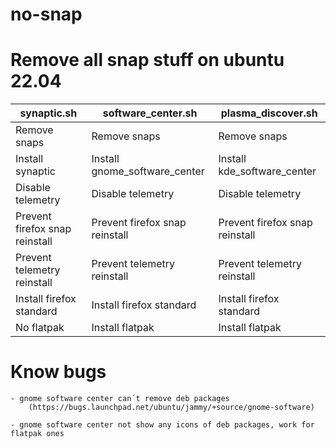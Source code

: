 # no-snap

# Remove all snap stuff on ubuntu 22.04

| synaptic.sh                     | software_center.sh                 | plasma_discover.sh             |
| ------------------------------- | ---------------------------------- | ------------------------------ |
| Remove snaps                    | Remove snaps                       | Remove snaps                   |
| Install synaptic                | Install gnome_software_center      | Install kde_software_center    |
| Disable telemetry               | Disable telemetry                  | Disable telemetry              |
| Prevent firefox snap reinstall  | Prevent firefox snap reinstall     | Prevent firefox snap reinstall |
| Prevent telemetry reinstall     | Prevent telemetry reinstall        | Prevent telemetry reinstall    |
| Install firefox standard        | Install firefox standard           | Install firefox standard       |
| No flatpak                      | Install flatpak                    | Install flatpak                |

# Know bugs

    - gnome software center can´t remove deb packages 
        (https://bugs.launchpad.net/ubuntu/jammy/+source/gnome-software)
        
    - gnome software center not show any icons of deb packages, work for flatpak ones
